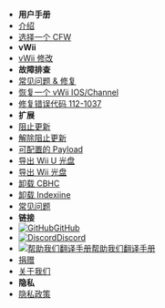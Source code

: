 - **用户手册**
- [介绍](introduction)
- [选择一个 CFW](cfw-choice)
- **vWii**
- [vWii 修改](vwii-modding)
- **故障排查**
- [常见问题 & 修复](common-issues-fixes)
- [恢复一个 vWii IOS/Channel](recover-vwii-ioses-channels)
- [修复错误代码 112-1037](fix-errcode-112-1037)
- **扩展**
- [阻止更新](block-updates)
- [解除阻止更新](unblock-updates)
- [可配置的 Payload](configurable-payload)
- [导出 Wii U 光盘](dump-games)
- [导出 Wii 光盘](dump-wii-games)
- [卸载 CBHC](uninstall-cbhc)
- [卸载 Indexiine](uninstall-indexiine)
- [常见问题](faq)
- **链接**
- [![GitHub](https://icongr.am/simple/github.svg?color=808080&size=16)GitHub](https://github.com/hacks-guide/Guide-WiiU)
- [![Discord](https://icongr.am/simple/discord.svg?colored&size=16)Discord](https://discord.gg/C29hYvh)
- [![帮助我们翻译手册](https://icongr.am/material/translate.svg?color=808080&size=16)帮助我们翻译手册](https://hacks-guide.crowdin.com/u/projects/10)
- [捐赠](donations)
- [关于我们](about)
- **隐私**
- [隐私政策](privacy-policy)
